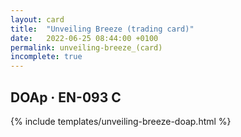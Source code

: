```yaml
---
layout: card
title:  "Unveiling Breeze (trading card)"
date:   2022-06-25 08:44:00 +0100
permalink: unveiling-breeze_(card)
incomplete: true
---
```


## DOAp &middot; EN-093 C

{% include templates/unveiling-breeze-doap.html %}